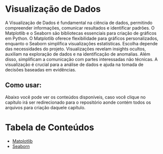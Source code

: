 <h1>Visualização de Dados</h1>
<p>A Visualização de Dados é fundamental na ciência de dados, permitindo compreender informações, comunicar resultados e identificar padrões. O Matplotlib e o Seaborn são bibliotecas essenciais para criação de gráficos em Python. O Matplotlib oferece flexibilidade para gráficos personalizados, enquanto o Seaborn simplifica visualizações estatísticas. Escolha depende das necessidades do projeto. Visualizações revelam insights ocultos, auxiliam na exploração de dados e na identificação de anomalias. Além disso, simplificam a comunicação com partes interessadas não técnicas. A visualização é crucial para a análise de dados e ajuda na tomada de decisões baseadas em evidências.</p>

<h2>Como usar:</h2>
<p>Abaixo você pode ver os conteúdos disponíveis, caso você clique no capítulo irá ser redirecionado para o repositório aonde contém todos os arquivos para criação daquele capítulo.</p>

<h1>Tabela de Conteúdos</h1>
<ul>
   <li><a href="https://github.com/Math-Muniz/Data-Roadmap/tree/main/Data-Science-Roadmap/Visualizacao-de-Dados/Matplotlib">Matplotlib</a></li>
   <li><a href="https://github.com/Math-Muniz/Data-Roadmap/tree/main/Data-Science-Roadmap/Visualizacao-de-Dados/Seaborn">Seaborn</a></li>
</ul>
